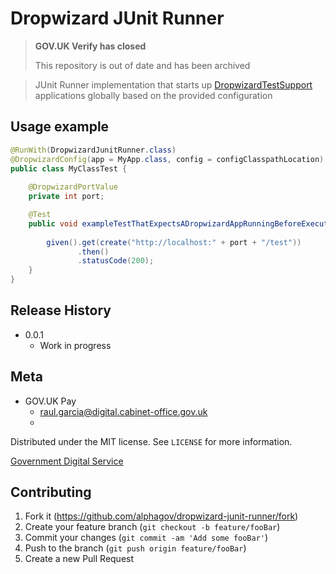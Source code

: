 # Dropwizard JUnit Runner

>**GOV.UK Verify has closed**
>
>This repository is out of date and has been archived

> JUnit Runner implementation that starts up [DropwizardTestSupport](http://www.dropwizard.io/1.2.0/docs/manual/testing.html) 
> applications globally based on the provided configuration

## Usage example

```java
@RunWith(DropwizardJunitRunner.class)
@DropwizardConfig(app = MyApp.class, config = configClasspathLocation)
public class MyClassTest {
    
    @DropwizardPortValue
    private int port;

    @Test
    public void exampleTestThatExpectsADropwizardAppRunningBeforeExecuted() throws Exception {
        
        given().get(create("http://localhost:" + port + "/test"))
               .then()
               .statusCode(200);
    }
}
```
## Release History
* 0.0.1
    * Work in progress

## Meta

* GOV.UK Pay
    * raul.garcia@digital.cabinet-office.gov.uk
    *  
    
Distributed under the MIT license. See ``LICENSE`` for more information.

[Government Digital Service](https://github.com/alphagov)

## Contributing

1. Fork it (<https://github.com/alphagov/dropwizard-junit-runner/fork>)
2. Create your feature branch (`git checkout -b feature/fooBar`)
3. Commit your changes (`git commit -am 'Add some fooBar'`)
4. Push to the branch (`git push origin feature/fooBar`)
5. Create a new Pull Request
